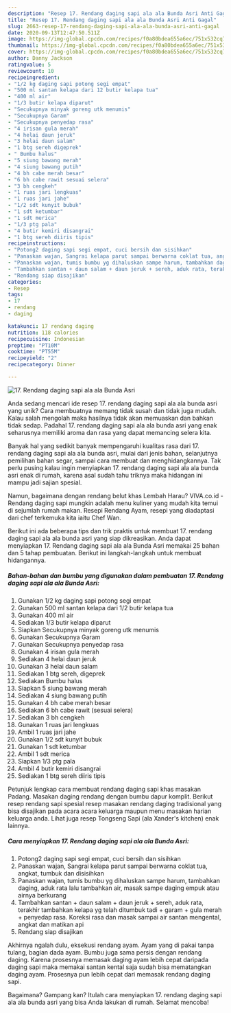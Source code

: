 ```yaml
---
description: "Resep 17. Rendang daging sapi ala ala Bunda Asri Anti Gagal"
title: "Resep 17. Rendang daging sapi ala ala Bunda Asri Anti Gagal"
slug: 2663-resep-17-rendang-daging-sapi-ala-ala-bunda-asri-anti-gagal
date: 2020-09-13T12:47:50.511Z
image: https://img-global.cpcdn.com/recipes/f0a80bdea655a6ec/751x532cq70/17-rendang-daging-sapi-ala-ala-bunda-asri-foto-resep-utama.jpg
thumbnail: https://img-global.cpcdn.com/recipes/f0a80bdea655a6ec/751x532cq70/17-rendang-daging-sapi-ala-ala-bunda-asri-foto-resep-utama.jpg
cover: https://img-global.cpcdn.com/recipes/f0a80bdea655a6ec/751x532cq70/17-rendang-daging-sapi-ala-ala-bunda-asri-foto-resep-utama.jpg
author: Danny Jackson
ratingvalue: 5
reviewcount: 10
recipeingredient:
- "1/2 kg daging sapi potong segi empat"
- "500 ml santan kelapa dari 12 butir kelapa tua"
- "400 ml air"
- "1/3 butir kelapa diparut"
- "Secukupnya minyak goreng utk menumis"
- "Secukupnya Garam"
- "Secukupnya penyedap rasa"
- "4 irisan gula merah"
- "4 helai daun jeruk"
- "3 helai daun salam"
- "1 btg sereh digeprek"
- " Bumbu halus"
- "5 siung bawang merah"
- "4 siung bawang putih"
- "4 bh cabe merah besar"
- "6 bh cabe rawit sesuai selera"
- "3 bh cengkeh"
- "1 ruas jari lengkuas"
- "1 ruas jari jahe"
- "1/2 sdt kunyit bubuk"
- "1 sdt ketumbar"
- "1 sdt merica"
- "1/3 ptg pala"
- "4 butir kemiri disangrai"
- "1 btg sereh diiris tipis"
recipeinstructions:
- "Potong2 daging sapi segi empat, cuci bersih dan sisihkan"
- "Panaskan wajan, Sangrai kelapa parut sampai berwarna coklat tua, angkat, tumbuk dan disisihkan"
- "Panaskan wajan, tumis bumbu yg dihaluskan sampe harum, tambahkan daging, aduk rata lalu tambahkan air, masak sampe daging empuk atau airnya berkurang"
- "Tambahkan santan + daun salam + daun jeruk + sereh, aduk rata, terakhir tambahkan kelapa yg telah ditumbuk tadi + garam + gula merah + penyedap rasa. Koreksi rasa dan masak sampai air santan mengental, angkat dan matikan api"
- "Rendang siap disajikan"
categories:
- Resep
tags:
- 17
- rendang
- daging

katakunci: 17 rendang daging 
nutrition: 118 calories
recipecuisine: Indonesian
preptime: "PT10M"
cooktime: "PT55M"
recipeyield: "2"
recipecategory: Dinner

---
```



![17. Rendang daging sapi ala ala Bunda Asri](https://img-global.cpcdn.com/recipes/f0a80bdea655a6ec/751x532cq70/17-rendang-daging-sapi-ala-ala-bunda-asri-foto-resep-utama.jpg)

Anda sedang mencari ide resep 17. rendang daging sapi ala ala bunda asri yang unik? Cara membuatnya memang tidak susah dan tidak juga mudah. Kalau salah mengolah maka hasilnya tidak akan memuaskan dan bahkan tidak sedap. Padahal 17. rendang daging sapi ala ala bunda asri yang enak seharusnya memiliki aroma dan rasa yang dapat memancing selera kita.

Banyak hal yang sedikit banyak mempengaruhi kualitas rasa dari 17. rendang daging sapi ala ala bunda asri, mulai dari jenis bahan, selanjutnya pemilihan bahan segar, sampai cara membuat dan menghidangkannya. Tak perlu pusing kalau ingin menyiapkan 17. rendang daging sapi ala ala bunda asri enak di rumah, karena asal sudah tahu triknya maka hidangan ini mampu jadi sajian spesial.

Namun, bagaimana dengan rendang belut khas Lembah Harau? VIVA.co.id - Rendang daging sapi mungkin adalah menu kuliner yang mudah kita temui di sejumlah rumah makan. Resepi Rendang Ayam, resepi yang diadaptasi dari chef terkemuka kita iaitu Chef Wan.


Berikut ini ada beberapa tips dan trik praktis untuk membuat 17. rendang daging sapi ala ala bunda asri yang siap dikreasikan. Anda dapat menyiapkan 17. Rendang daging sapi ala ala Bunda Asri memakai 25 bahan dan 5 tahap pembuatan. Berikut ini langkah-langkah untuk membuat hidangannya.

<!--inarticleads1-->

##### Bahan-bahan dan bumbu yang digunakan dalam pembuatan 17. Rendang daging sapi ala ala Bunda Asri:

1. Gunakan 1/2 kg daging sapi potong segi empat
1. Gunakan 500 ml santan kelapa dari 1/2 butir kelapa tua
1. Gunakan 400 ml air
1. Sediakan 1/3 butir kelapa diparut
1. Siapkan Secukupnya minyak goreng utk menumis
1. Gunakan Secukupnya Garam
1. Gunakan Secukupnya penyedap rasa
1. Gunakan 4 irisan gula merah
1. Sediakan 4 helai daun jeruk
1. Gunakan 3 helai daun salam
1. Sediakan 1 btg sereh, digeprek
1. Sediakan  Bumbu halus
1. Siapkan 5 siung bawang merah
1. Sediakan 4 siung bawang putih
1. Gunakan 4 bh cabe merah besar
1. Sediakan 6 bh cabe rawit (sesuai selera)
1. Sediakan 3 bh cengkeh
1. Gunakan 1 ruas jari lengkuas
1. Ambil 1 ruas jari jahe
1. Gunakan 1/2 sdt kunyit bubuk
1. Gunakan 1 sdt ketumbar
1. Ambil 1 sdt merica
1. Siapkan 1/3 ptg pala
1. Ambil 4 butir kemiri disangrai
1. Sediakan 1 btg sereh diiris tipis


Petunjuk lengkap cara membuat rendang daging sapi khas masakan Padang. Masakan daging rendang dengan bumbu dapur komplit. Berikut resep rendang sapi spesial resep masakan rendang daging tradisional yang bisa disajikan pada acara acara keluarga maupun menu masakan harian keluarga anda. Lihat juga resep Tongseng Sapi (ala Xander&#39;s kitchen) enak lainnya. 

<!--inarticleads2-->

##### Cara menyiapkan 17. Rendang daging sapi ala ala Bunda Asri:

1. Potong2 daging sapi segi empat, cuci bersih dan sisihkan
1. Panaskan wajan, Sangrai kelapa parut sampai berwarna coklat tua, angkat, tumbuk dan disisihkan
1. Panaskan wajan, tumis bumbu yg dihaluskan sampe harum, tambahkan daging, aduk rata lalu tambahkan air, masak sampe daging empuk atau airnya berkurang
1. Tambahkan santan + daun salam + daun jeruk + sereh, aduk rata, terakhir tambahkan kelapa yg telah ditumbuk tadi + garam + gula merah + penyedap rasa. Koreksi rasa dan masak sampai air santan mengental, angkat dan matikan api
1. Rendang siap disajikan


Akhirnya ngalah dulu, eksekusi rendang ayam. Ayam yang di pakai tanpa tulang, bagian dada ayam. Bumbu juga sama persis dengan rendang daging. Karena prosesnya memasak daging ayam lebih cepat daripada daging sapi maka memakai santan kental saja sudah bisa mematangkan daging ayam. Prosesnya pun lebih cepat dari memasak rendang daging sapi. 

Bagaimana? Gampang kan? Itulah cara menyiapkan 17. rendang daging sapi ala ala bunda asri yang bisa Anda lakukan di rumah. Selamat mencoba!
